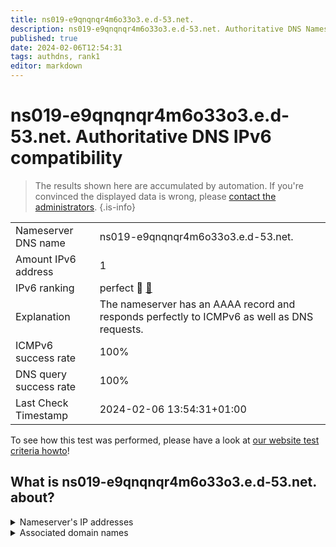 ```yaml
---
title: ns019-e9qnqnqr4m6o33o3.e.d-53.net.
description: ns019-e9qnqnqr4m6o33o3.e.d-53.net. Authoritative DNS Nameserver IPv6 compatibility
published: true
date: 2024-02-06T12:54:31
tags: authdns, rank1
editor: markdown
---
```


# ns019-e9qnqnqr4m6o33o3.e.d-53.net. Authoritative DNS IPv6 compatibility

> The results shown here are accumulated by automation. If you're convinced the displayed data is wrong, please [contact the administrators](/howto/chat). 
{.is-info}




|   |   |
| - | - |
| Nameserver DNS name | ns019-e9qnqnqr4m6o33o3.e.d-53.net.
| Amount IPv6 address | 1
| IPv6 ranking | perfect :1st_place_medal: [🔗](/howto/ranking) |
| Explanation | The nameserver has an AAAA record and responds perfectly to ICMPv6 as well as DNS requests. |
| ICMPv6 success rate | 100%|
| DNS query success rate | 100% |
| Last Check Timestamp | 2024-02-06 13:54:31+01:00 |

To see how this test was performed, please have a look at [our website test criteria howto](/howto/testcriteria/authdns)!


## What is ns019-e9qnqnqr4m6o33o3.e.d-53.net. about?




<details>
<summary>Nameserver's IP addresses</summary>

2001:240:bb81::29:110

</details>



<details>
<summary>Associated domain names</summary>

www.nochubank.or.jp

</details>

